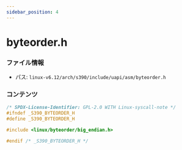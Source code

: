```yaml
---
sidebar_position: 4
---
```

# byteorder.h

### ファイル情報

- パス: `linux-v6.12/arch/s390/include/uapi/asm/byteorder.h`

### コンテンツ

```h
/* SPDX-License-Identifier: GPL-2.0 WITH Linux-syscall-note */
#ifndef _S390_BYTEORDER_H
#define _S390_BYTEORDER_H

#include <linux/byteorder/big_endian.h>

#endif /* _S390_BYTEORDER_H */

```
